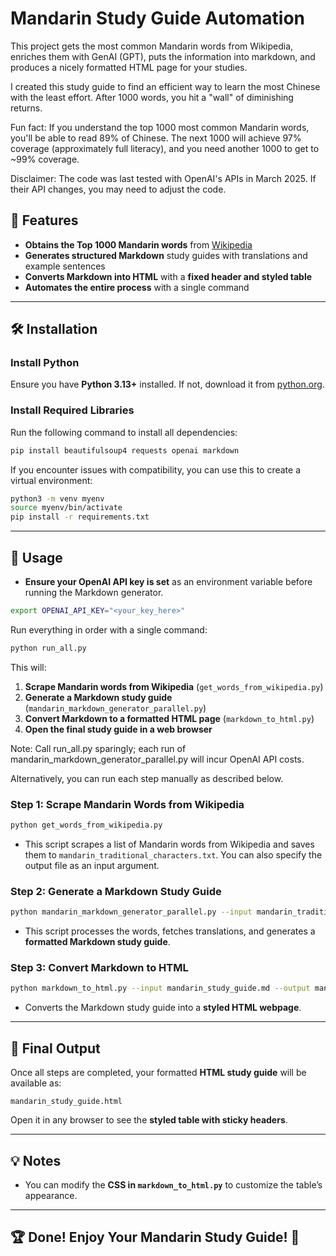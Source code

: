 # Mandarin Study Guide Automation

This project gets the most common Mandarin words from Wikipedia, enriches them with GenAI (GPT), puts the information into markdown, and produces a nicely formatted HTML page for your studies.

I created this study guide to find an efficient way to learn the most Chinese with the least effort. After 1000 words, you hit a "wall" of diminishing returns.

Fun fact: If you understand the top 1000 most common Mandarin words, you'll be able to read 89% of Chinese. The next 1000 will achieve 97% coverage (approximately full literacy), and you need another 1000 to get to ~99% coverage.

Disclaimer: The code was last tested with OpenAI's APIs in March 2025. If their API changes, you may need to adjust the code.

## 🚀 Features
- **Obtains the Top 1000 Mandarin words** from [Wikipedia](https://en.wiktionary.org/wiki/Appendix:Mandarin_Frequency_lists/1-1000)
- **Generates structured Markdown** study guides with translations and example sentences
- **Converts Markdown into HTML** with a **fixed header and styled table**
- **Automates the entire process** with a single command

---

## 🛠️ Installation

### **Install Python**
Ensure you have **Python 3.13+** installed. If not, download it from [python.org](https://www.python.org/downloads/).

### **Install Required Libraries**
Run the following command to install all dependencies:

```bash
pip install beautifulsoup4 requests openai markdown
```

If you encounter issues with compatibility, you can use this to create a virtual environment:

```bash
python3 -m venv myenv
source myenv/bin/activate
pip install -r requirements.txt
```

---

## 📌 Usage

- **Ensure your OpenAI API key is set** as an environment variable before running the Markdown generator.

```bash
export OPENAI_API_KEY="<your_key_here>"
```

Run everything in order with a single command:

```bash
python run_all.py
```

This will:
1. **Scrape Mandarin words from Wikipedia** (`get_words_from_wikipedia.py`)
2. **Generate a Markdown study guide** (`mandarin_markdown_generator_parallel.py`)
3. **Convert Markdown to a formatted HTML page** (`markdown_to_html.py`)
4. **Open the final study guide in a web browser**

Note: Call run_all.py sparingly; each run of mandarin_markdown_generator_parallel.py will incur OpenAI API costs.

Alternatively, you can run each step manually as described below.

### **Step 1: Scrape Mandarin Words from Wikipedia**
```bash
python get_words_from_wikipedia.py
```
- This script scrapes a list of Mandarin words from Wikipedia and saves them to `mandarin_traditional_characters.txt`. You can also specify the output file as an input argument. 

### **Step 2: Generate a Markdown Study Guide**
```bash
python mandarin_markdown_generator_parallel.py --input mandarin_traditional_characters.txt --output mandarin_study_guide.md
```
- This script processes the words, fetches translations, and generates a **formatted Markdown study guide**.

### **Step 3: Convert Markdown to HTML**
```bash
python markdown_to_html.py --input mandarin_study_guide.md --output mandarin_study_guide.html
```
- Converts the Markdown study guide into a **styled HTML webpage**.

---

## 🎯 Final Output
Once all steps are completed, your formatted **HTML study guide** will be available as:
```
mandarin_study_guide.html
```
Open it in any browser to see the **styled table with sticky headers**.

---

## 💡 Notes

- You can modify the **CSS in `markdown_to_html.py`** to customize the table’s appearance.

---

## 🏆 Done! Enjoy Your Mandarin Study Guide! 🎉


